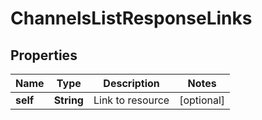 

# ChannelsListResponseLinks


## Properties

| Name | Type | Description | Notes |
|------------ | ------------- | ------------- | -------------|
|**self** | **String** | Link to resource |  [optional] |




